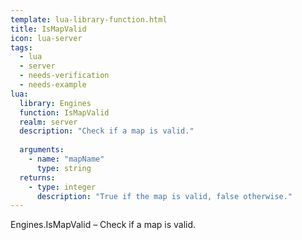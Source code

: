 ```yaml
---
template: lua-library-function.html
title: IsMapValid
icon: lua-server
tags:
  - lua
  - server
  - needs-verification
  - needs-example
lua:
  library: Engines
  function: IsMapValid
  realm: server
  description: "Check if a map is valid."
  
  arguments:
    - name: "mapName"
      type: string
  returns:
    - type: integer
      description: "True if the map is valid, false otherwise."
---
```


<div class="lua__search__keywords">
Engines.IsMapValid &#x2013; Check if a map is valid.
</div>
